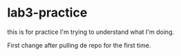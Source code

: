 # lab3-practice
this is for practice
I'm trying to understand what I'm doing.

First change after pulling de repo for the first time.